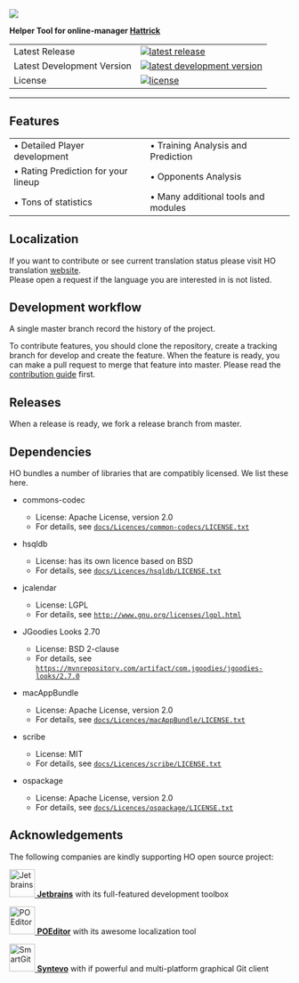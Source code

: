 
<div align="left">
  <img src="https://cdn.jsdelivr.net/gh/akasolace/ho@master/src/main/resources/ho_logo.png">
</div>

**Helper Tool for online-manager [Hattrick](http://www.hattrick.org)**
<table>
<tr>
  <td>Latest Release</td>
  <td>
    <a href="https://github.com/akasolace/HO/releases/tag/1.436">
    <img src="https://img.shields.io/badge/HO-1.436-brightgreen.svg" alt="latest release" />
    </a>
  </td>
</tr>
<tr>
  <td>Latest Development Version</td>
  <td>
    <a href="https://github.com/akasolace/HO/releases/tag/dev">
    <img src="https://img.shields.io/badge/HO-DEV-red.svg" alt="latest development version" />
    </a>
  </td>
</tr>
<tr>
  <td>License</td>
  <td>
    <a href="https://github.com/akasolace/HO/blob/1.435/LICENSE">
    <img src="https://img.shields.io/badge/licence-LGPL%203.0-lightgrey.svg" alt="license" />
    </a>
</td>
</tr>
</table>

-----------------

## Features

<table border="0">
 <tr>
    <td>&bull; Detailed Player development</td>
    <td>&bull; Training Analysis and Prediction</td>
 </tr>
 <tr>
    <td>&bull; Rating Prediction for your lineup</td>
    <td>&bull; Opponents Analysis</td>
 </tr>
 <tr>
    <td>&bull; Tons of statistics</td>
    <td>&bull; Many additional tools and modules</td>
 </tr>
</table>


## Localization

If you want to contribute or see current translation status please visit HO translation [website](https://poeditor.com/join/project/jCaWGL1JCl).   
Please open a request if the language you are interested in is not listed.

## Development workflow

A single master branch record the history of the project.

To contribute features, you should clone the repository, create a tracking branch for develop and create the feature.
When the feature is ready, you can make a pull request to merge that feature into master. 
Please read the [contribution guide](contributing.md) first.


## Releases

When a release is ready, we fork a release branch from master. 


## Dependencies

HO bundles a number of libraries that are compatibly licensed.  We list
these here.

* commons-codec
  * License: Apache License, version 2.0
  * For details, see [``docs/Licences/common-codecs/LICENSE.txt``](Licences/common-codecs/LICENSE.txt)

* hsqldb
  * License: has its own licence based on BSD
  * For details, see [``docs/Licences/hsqldb/LICENSE.txt``](Licences/hsqldb/LICENSE.txt)
  
* jcalendar
  * License: LGPL
  * For details, see [``http://www.gnu.org/licenses/lgpl.html``](http://www.gnu.org/licenses/lgpl.html)
  
* JGoodies Looks 2.70
  * License: BSD 2-clause
  * For details, see [``https://mvnrepository.com/artifact/com.jgoodies/jgoodies-looks/2.7.0``](https://mvnrepository.com/artifact/com.jgoodies/jgoodies-looks/2.7.0)
  
* macAppBundle
  * License: Apache License, version 2.0
  * For details, see [``docs/Licences/macAppBundle/LICENSE.txt``](Licences/macAppBundle/LICENSE.txt)

* scribe
  * License: MIT
  * For details, see [``docs/Licences/scribe/LICENSE.txt``](Licences/scribe/LICENSE.txt)
  
* ospackage
  * License: Apache License, version 2.0
  * For details, see [``docs/Licences/ospackage/LICENSE.txt``](Licences/ospackage/LICENSE.txt)

## Acknowledgements

The following companies are kindly supporting HO open source project:

<a href="https://www.jetbrains.com/?from=HO"> <img src="https://user-images.githubusercontent.com/1136496/54837108-e40f7f80-4cc5-11e9-9ea9-047856d17bb4.png" alt="Jetbrains" width="46" height="50"> </a> [**Jetbrains**](https://www.jetbrains.com/?from=HO) with its full-featured development toolbox

<a href="https://poeditor.com"> <img src="https://user-images.githubusercontent.com/1136496/54937829-795c7f00-4f25-11e9-8394-eb96ddea54fd.png" alt="POEditor" width="46" height="50"> </a> [**POEditor**](https://poeditor.com) with its awesome localization tool

<a href="https://www.syntevo.com/smartgit/"> <img src="https://user-images.githubusercontent.com/1136496/57284884-5d1a3900-70b2-11e9-9917-15a7d2f2c83c.png" alt="SmartGit" width="46" height="50"> </a> [**Syntevo**](https://www.syntevo.com/smartgit/) with if powerful and multi-platform graphical Git client

